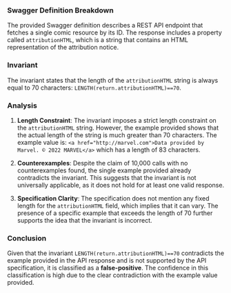 ### Swagger Definition Breakdown
The provided Swagger definition describes a REST API endpoint that fetches a single comic resource by its ID. The response includes a property called `attributionHTML`, which is a string that contains an HTML representation of the attribution notice. 

### Invariant
The invariant states that the length of the `attributionHTML` string is always equal to 70 characters: `LENGTH(return.attributionHTML)==70`. 

### Analysis
1. **Length Constraint**: The invariant imposes a strict length constraint on the `attributionHTML` string. However, the example provided shows that the actual length of the string is much greater than 70 characters. The example value is:
   `<a href="http://marvel.com">Data provided by Marvel. © 2022 MARVEL</a>` which has a length of 83 characters.

2. **Counterexamples**: Despite the claim of 10,000 calls with no counterexamples found, the single example provided already contradicts the invariant. This suggests that the invariant is not universally applicable, as it does not hold for at least one valid response.

3. **Specification Clarity**: The specification does not mention any fixed length for the `attributionHTML` field, which implies that it can vary. The presence of a specific example that exceeds the length of 70 further supports the idea that the invariant is incorrect.

### Conclusion
Given that the invariant `LENGTH(return.attributionHTML)==70` contradicts the example provided in the API response and is not supported by the API specification, it is classified as a **false-positive**. The confidence in this classification is high due to the clear contradiction with the example value provided.
